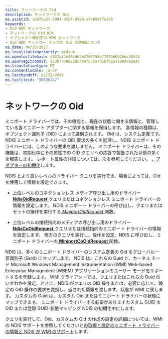 ```yaml
---
title: ネットワークの Oid
description: ネットワークの Oid
ms.assetid: a897ba37-7984-455f-9428-a74850f7e3b6
keywords:
- Oid WDK ネットワーク
- ネットワークの Oid WDK
- オブジェクト識別子の WDK ネットワーク
- Oid WDK ネットワー キングの Oid の詳細について
ms.date: 04/20/2017
ms.localizationpriority: medium
ms.openlocfilehash: d522a11e461d65e3783798ef792160020ec30931
ms.sourcegitcommit: a33b7978e22d5bb9f65ca7056f955319049a2e4c
ms.translationtype: MT
ms.contentlocale: ja-JP
ms.lasthandoff: 01/31/2019
ms.locfileid: "56536247"
---
```

# <a name="network-oids"></a>ネットワークの Oid





ミニポート ドライバーでは、その機能と、現在の状態に関する情報と、管理している各ミニポート アダプターに関する情報を保持します。 各情報の種類は、オブジェクト識別子 (OID) によって識別されます。 Oid は、システム定義です。 NDIS ミニポート ドライバーの OID 要求の多くを処理し、NDIS ミニポート ドライバーには、このような要求を渡しません。 ミニポート ドライバーは、その機能は、初期化中にその属性での OID クエリへの応答で報告された以前の多くを報告します。 レポート属性の詳細については、次を参照してください。 [、アダプターの初期化](initializing-a-miniport-adapter.md)します。

NDIS とより高いレベルのドライバー クエリを実行でき、場合によっては、Oid を使用して情報を設定できます。

-   上位レベルのコネクションレス メディア呼び出し用のドライバー [ **NdisOidRequest** ](https://msdn.microsoft.com/library/windows/hardware/ff563710)クエリまたはコネクションレス ミニポート ドライバーの情報を設定します。 NDIS ミニポート ドライバーの呼び出し、クエリまたはセットの操作を実行する[ *MiniportOidRequest* ](https://msdn.microsoft.com/library/windows/hardware/ff559416)関数。

-   上位レベルの接続指向のメディアの呼び出し用のドライバー [ **NdisCoOidRequest** ](https://msdn.microsoft.com/library/windows/hardware/ff561711)クエリまたは接続指向のミニポート ドライバーの情報を設定します。 両方のクエリを実行し、操作を設定、NDIS に呼び出し、ミニポート ドライバーの[ **MiniportCoOidRequest** ](https://msdn.microsoft.com/library/windows/hardware/ff559362)関数。

NDIS は、多くのミニポート ドライバーのシステム定義の Oid をグローバル一意識別子 (Guid) にマップします。 NDIS は、これらの Guid と、カーネル モード Microsoft Windows Management Instrumentation (WMI) Web-based Enterprise Management (WBEM) アプリケーションのユーザー モードをサポートするを登録します。 WMI クライアントでは、クエリまたはこれらの Guid のいずれかを設定、ときに、NDIS がクエリの OID 操作または、必要に応じて、設定の OID 操作の要求を変換し、返された情報を渡します、状態が WMI に戻します。 カスタムの Guid は、カスタム Oid またはミニポート ドライバーの状態にマップできます。 ミニポート ドライバーする必要がありますカスタム GUID を OID または登録 GUID-状態マッピング NDIS の初期化中にします。

クエリを実行して、Oid、カスタムの Oid の作成の設定の詳細については、WMI の NDIS サポートを参照してくださいと[の取得と設定のミニポート ドライバーの情報と NDIS が WMI のサポート](obtaining-and-setting-miniport-driver-information-and-ndis-support-for.md)します。

 

 





